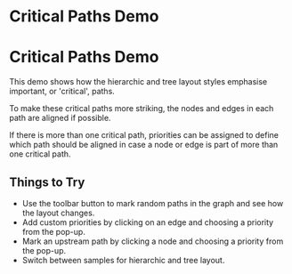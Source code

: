 <!--
 //////////////////////////////////////////////////////////////////////////////
 // @license
 // This file is part of yFiles for HTML 2.6.0.2.
 // Use is subject to license terms.
 //
 // Copyright (c) 2000-2023 by yWorks GmbH, Vor dem Kreuzberg 28,
 // 72070 Tuebingen, Germany. All rights reserved.
 //
 //////////////////////////////////////////////////////////////////////////////
-->
# Critical Paths Demo

# Critical Paths Demo

This demo shows how the hierarchic and tree layout styles emphasise important, or 'critical', paths.

To make these critical paths more striking, the nodes and edges in each path are aligned if possible.

If there is more than one critical path, priorities can be assigned to define which path should be aligned in case a node or edge is part of more than one critical path.

## Things to Try

- Use the toolbar button to mark random paths in the graph and see how the layout changes.
- Add custom priorities by clicking on an edge and choosing a priority from the pop-up.
- Mark an upstream path by clicking a node and choosing a priority from the pop-up.
- Switch between samples for hierarchic and tree layout.
